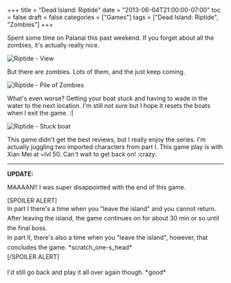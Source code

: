+++
title = "Dead Island: Riptide"
date = "2013-06-04T21:00:00-07:00"
toc = false
draft = false
categories = ["Games"]
tags = ["Dead Island: Riptide", "Zombies"]
+++



<p>Spent some time on Palanai this past weekend. If you forget about all the zombies, it's actually really nice.</p>    
<p><img alt=" Riptide - View" src="http://cdn.smylee.com/images/2013/06/2013-06-01_00004.jpg" title="If it wasn&amp;#039;t for the infestation, I&amp;#039;d want to visit this place..." /></p>    
<p>But there are zombies. Lots of them, and the just keep coming.</p>    
<p><img alt=" Riptide - Pile of Zombies" src="http://cdn.smylee.com/images/2013/06/2013-06-01_00003.jpg" title="These &amp;quot;infected&amp;quot; zombies just kept coming. They had nothing on my machete." /></p>    
<p>What's even worse? Getting your boat stuck and having to wade in the water to the next location. I'm still not sure but I hope it resets the boats when I exit the game. :|</p>    
<p><img alt=" Riptide - Stuck boat" src="http://cdn.smylee.com/images/2013/06/2013-06-01_00006.jpg" title="I pressed boost to knock some zombies off, then the boat got stuck." /></p>    
<p>This game didn't get the best reviews, but I really enjoy the series. I'm actually juggling two imported characters from part I. This game play is with Xian Mei at ~lvl 50. Can't wait to get back on!&nbsp;:crazy:</p>    <hr />  
<p><strong>UPDATE:</strong></p>    
<p>MAAAAN!! I was super disappointed with the end of this game.</p>    
<p>[SPOILER ALERT]<br />  <span style="line-height: 1.6em;">In part I there's a time when you "leave the island" and you cannot return. After leaving the island, the game continues on for about 30 min or so until the final boss.<br />  In part II, there's also a time when you "leave the island", however, that concludes the game.&nbsp;*scratch_one-s_head*</span><br />  <span style="line-height: 1.6em;">[/SPOILER ALERT]</span></p>    
<p><span style="line-height: 1.6em;">I'd still go back and play it all over again though.&nbsp;*good*&nbsp;</span></p>  
